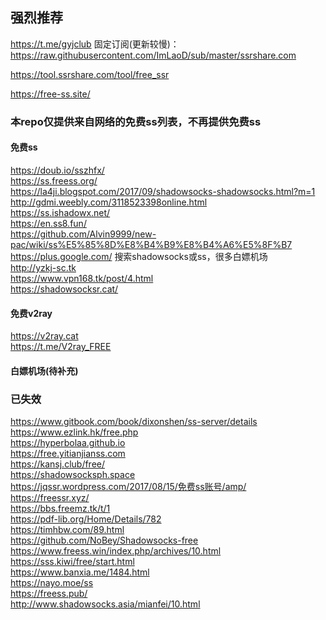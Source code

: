 ## 强烈推荐

https://t.me/gyjclub  固定订阅(更新较慢)：https://raw.githubusercontent.com/ImLaoD/sub/master/ssrshare.com

https://tool.ssrshare.com/tool/free_ssr

https://free-ss.site/

### 本repo仅提供来自网络的免费ss列表，不再提供免费ss

#### 免费ss
https://doub.io/sszhfx/<br />
https://ss.freess.org/<br />
https://la4ji.blogspot.com/2017/09/shadowsocks-shadowsocks.html?m=1<br />
http://gdmi.weebly.com/3118523398online.html<br />
https://ss.ishadowx.net/<br />
https://en.ss8.fun/<br />
https://github.com/Alvin9999/new-pac/wiki/ss%E5%85%8D%E8%B4%B9%E8%B4%A6%E5%8F%B7<br />
https://plus.google.com/ 搜索shadowsocks或ss，很多白嫖机场<br />
http://yzkj-sc.tk<br />
https://www.vpn168.tk/post/4.html<br />
https://shadowsocksr.cat/<br />

#### 免费v2ray
https://v2ray.cat<br />
https://t.me/V2ray_FREE<br />

#### 白嫖机场(待补充)


### 已失效

https://www.gitbook.com/book/dixonshen/ss-server/details<br />
https://www.ezlink.hk/free.php<br />
https://hyperbolaa.github.io<br />
https://free.yitianjianss.com<br />
https://kansj.club/free/<br />
https://shadowsocksph.space<br />
https://jqssr.wordpress.com/2017/08/15/免费ss账号/amp/<br />
https://freessr.xyz/<br />
https://bbs.freemz.tk/t/1<br />
https://pdf-lib.org/Home/Details/782<br />
https://timhbw.com/89.html<br />
https://github.com/NoBey/Shadowsocks-free<br />
https://www.freess.win/index.php/archives/10.html<br />
https://sss.kiwi/free/start.html<br />
https://www.banxia.me/1484.html<br />
https://nayo.moe/ss<br />
https://freess.pub/<br />
http://www.shadowsocks.asia/mianfei/10.html<br />
